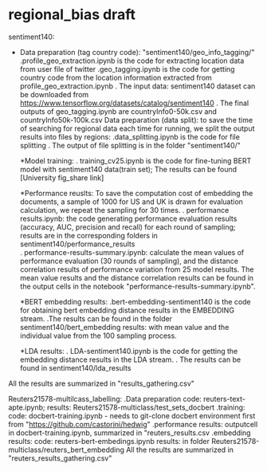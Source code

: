 # regional_bias draft
sentiment140:
* Data preparation (tag country code): "sentiment140/geo_info_tagging/"
    .profile_geo_extraction.ipynb is the code for extracting location data from user file of twitter
    .geo_tagging.ipynb is the code for getting country code from the location information extracted from profile_geo_extraction.ipynb
    . The input data: sentiment140 dataset can be downloaded from https://www.tensorflow.org/datasets/catalog/sentiment140
    . The final outputs of geo_tagging.ipynb are countryInfo0-50k.csv and countryInfo50k-100k.csv
  Data preparation (data split): to save the time of searching for regional data each time for running, we split the output results into files by regions:
    .data_splitting.ipynb is the code for file splitting
    . The output of file splitting is in the folder "sentiment140/"

  *Model training:
    . training_cv25.ipynb is the code for fine-tuning BERT model with sentiment140 data(train set); The results can be found [University fig_share link]

  *Performance reuslts: To save the computation cost of embedding the documents, a sample of 1000 for US and UK is drawn for evaluation calculation, we repeat the sampling for 30 times.
    . performance results.ipynb: the code generating performance evaluation results (accuracy, AUC, precision and recall) for each round of sampling; results are in the corresponding folders in sentiment140/performance_results  
    . performance-results-summary.ipynb: calculate the mean values of performance evaluation (30 rounds of sampling), and the distance correlation results of performance variation from 25 model results.
    The mean value results and the distance correlation results can be found in the output cells in the notebook "performance-results-summary.ipynb".

  *BERT embedding results:
    .bert-embedding-sentiment140 is the code for obtaining bert embedding distance results in the EMBEDDING stream.
    .The results can be found in the folder sentiment140/bert_embedding results: with mean value and the individual value from the 100 sampling process.
  
  *LDA results:
    . LDA-sentiment140.ipynb is the code for getting the embedding distance results in the LDA stream.
    . The results can be found in  sentiment140/lda_results
  
All the results are summarized in "results_gathering.csv"

Reuters21578-multilcass_labelling:
  .Data preparation
  code: reuters-text-apte.ipynb; results: Reuters21578-multiclass/test_sets_docbert
  .training:
  code: docbert-training.ipynb - needs to git-clone docbert environment first from "https://github.com/castorini/hedwig"
  .performance results: outputcell in docbert-training.ipynb, summarized in "reuters_results.csv
  .embedding results:
  code: reuters-bert-embedings.ipynb
  results: in folder Reuters21578-multiclass/reuters_bert_embedding
  All the results are summarized in "reuters_results_gathering.csv"
  
  
  
